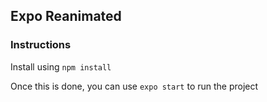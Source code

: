 ## Expo Reanimated

### Instructions

Install using `npm install`

Once this is done, you can use `expo start` to run the project



